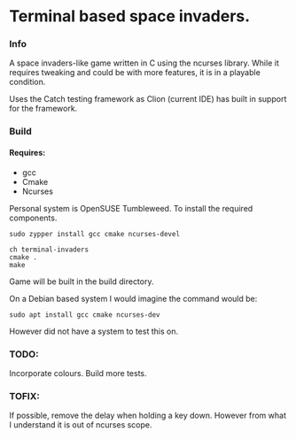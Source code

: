 # Terminal based space invaders.

### Info

A space invaders-like game written in C using the ncurses library.
While it requires tweaking and could be with more features, it is in a playable condition.

Uses the Catch testing framework as Clion (current IDE) has built in support for the framework.

### Build
#### Requires:
* gcc
* Cmake
* Ncurses

Personal system is OpenSUSE Tumbleweed.
To install the required components.

    sudo zypper install gcc cmake ncurses-devel

    ch terminal-invaders
    cmake .
    make

Game will be built in the build directory.

On a Debian based system I would imagine the command would be:

    sudo apt install gcc cmake ncurses-dev

However did not have a system to test this on.

### TODO:
Incorporate colours.
Build more tests.

### TOFIX:
If possible, remove the delay when holding a key down. However from what I understand it is out of ncurses scope.

